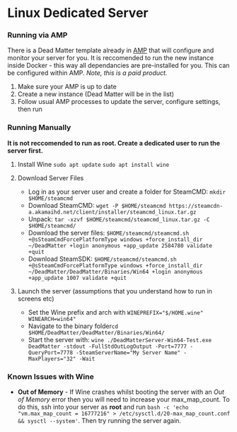 # Linux Dedicated Server

### Running via AMP
There is a Dead Matter template already in [AMP](https://cubecoders.com/) that will configure and monitor your server for you. It is reccomended to run the new instance inside Docker - this way all dependancies are pre-installed for you. This can be configured within AMP. 
*Note, this is a paid product.*
1) Make sure your AMP is up to date
2) Create a new instance (Dead Matter will be in the list)
3) Follow usual AMP processes to update the server, configure settings, then run

### Running Manually
**It is not reccomended to run as root. Create a dedicated user to run the server first.**
1) Install Wine
    `sudo apt update`
    `sudo apt install wine`

2) Download Server Files
    * Log in as your server user and create a folder for SteamCMD: `mkdir $HOME/steamcmd`
    * Download SteamCMD: `wget -P $HOME/steamcmd https://steamcdn-a.akamaihd.net/client/installer/steamcmd_linux.tar.gz`
    * Unpack: `tar -xzvf $HOME/steamcmd/steamcmd_linux.tar.gz -C $HOME/steamcmd/`
    * Download the server files: `$HOME/steamcmd/steamcmd.sh +@sSteamCmdForcePlatformType windows +force_install_dir ~/DeadMatter +login anonymous +app_update 2584780 validate +quit`
    * Download SteamSDK: `$HOME/steamcmd/steamcmd.sh +@sSteamCmdForcePlatformType windows +force_install_dir ~/DeadMatter/DeadMatter/Binaries/Win64 +login anonymous +app_update 1007 validate +quit`
3) Launch the server (assumptions that you understand how to run in screens etc)
    * Set the Wine prefix and arch with `WINEPREFIX="$/HOME.wine" WINEARCH=win64"`
    * Navigate to the binary folder`cd $HOME/DeadMatter/DeadMatter/Binaries/Win64/`
    * Start the server with: `wine ./DeadMatterServer-Win64-Test.exe DeadMatter -stdout -FullStdOutLogOutput -Port=7777 -QueryPort=7778 -SteamServerName="My Server Name" -MaxPlayers="32" -Wait`

### Known Issues with Wine
 * **Out of Memory**  - If Wine crashes whilst booting the server with an *Out of Memory* error then you will need to increase your max_map_count. To do this, ssh into your server as **root** and run `bash -c 'echo "vm.max_map_count = 16777216" > /etc/sysctl.d/20-max_map_count.conf && sysctl --system'`. Then try running the server again.
